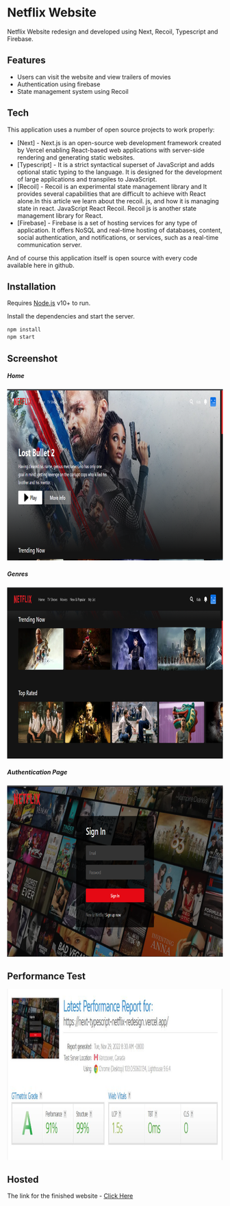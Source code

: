 # Netflix Website

Netflix Website redesign and developed using Next, Recoil, Typescript and Firebase.

## Features

- Users can visit the website and view trailers of movies
- Authentication using firebase
- State management system using Recoil

## Tech

This application uses a number of open source projects to work properly:

- [Next] - Next.js is an open-source web development framework created by Vercel enabling React-based web applications with server-side rendering and generating static websites.
- [Typescript] - It is a strict syntactical superset of JavaScript and adds optional static typing to the language. It is designed for the development of large applications and transpiles to JavaScript.
- [Recoil] - Recoil is an experimental state management library and It provides several capabilities that are difficult to achieve with React alone.In this article we learn about the recoil. js, and how it is managing state in react. JavaScript React Recoil. Recoil js is another state management library for React.
- [Firebase] - Firebase is a set of hosting services for any type of application. It offers NoSQL and real-time hosting of databases, content, social authentication, and notifications, or services, such as a real-time communication server.

And of course this application itself is open source with every code available here in github.

## Installation

Requires [Node.js](https://nodejs.org/) v10+ to run.

Install the dependencies and start the server.

```sh
npm install
npm start
```

## Screenshot

##### Home
<img src="./screenshots/hom.png" width="800" height="400">

##### Genres
<img src="./screenshots/gen.png" width="800" height="400">

##### Authentication Page
<img src="./screenshots/auth.png" width="800" height="400">

## Performance Test
<img src="./screenshots/performance.JPG" width="800" height="400">

## Hosted
The link for the finished website - [Click Here](https://next-typescript-netflix-redesign.vercel.app/)

<!-- ## License

MIT -->
